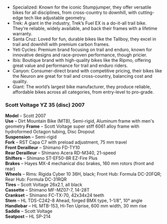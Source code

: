 * Specialized: Known for the iconic Stumpjumper, they offer versatile bikes for all disciplines, from cross-country to downhill, with cutting-edge tech like adjustable geometry.
* Trek: A giant in the industry, Trek’s Fuel EX is a do-it-all trail bike. They’re reliable, widely available, and back their frames with a lifetime warranty.
* Santa Cruz: Loved for fun, durable bikes like the Tallboy, they excel in trail and downhill with premium carbon frames.
* Yeti Cycles: Premium brand focusing on trail and enduro, known for innovative designs and race-proven performance, though pricier.
* Ibis: Boutique brand with high-quality bikes like the Ripmo, offering great value and performance for trail and enduro riders.
* Canyon: Consumer-direct brand with competitive pricing, their bikes like the Neuron are great for trail and cross-country, balancing cost and quality.
* Giant: The world’s largest bike manufacturer, they produce reliable, affordable bikes across all categories, from entry-level to pro-grade.

### Scott Voltage YZ 35 (disc) 2007
**Model** – Scott 2007  
**Use** – Dirt Mountain Bike (MTB), Semi-rigid, Aluminum frame with men's geometry
**Frame** – Scott Voltage super stiff 6061 alloy frame with hydroformed Octagon tubing, Disc Dropout  
**Suspension** – Semi-rigid  
**Fork** – RST Capa C7 with preload adjustment, 75 mm travel  
**Front Derailleur** – Shimano FD-TY10  
**Rear Derailleur** – Shimano Acera RD-M340, 21-speed  
**Shifters** – Shimano ST-EF50-8R EZ-Fire Plus  
**Brakes** – Hayes MX-4 mechanical disc brakes, 160 mm rotors (front and rear)  
**Wheels** – Rims: Rigida Cyber 10 36H, black; Front Hub: Formula DC-20FQR; Rear Hub: Formula DC-31RQR  
**Tires** – Scott Voltage 26x2.1, all black  
**Cassette** – Shimano MF-MZ07-7, 14-28T  
**Crankset** – Shimano FC-TX-70, 42x34x24 teeth  
**Stem** – HL TDS-C242-8 Ahead, forged BMX type, 1-1/8", 10° angle  
**Handlebar** – HL MTB-153, Hi-Ten Uprise, 600 mm width, 30 mm rise  
**Saddle** – Scott Voltage  
**Seatpost** – HL SP-214

